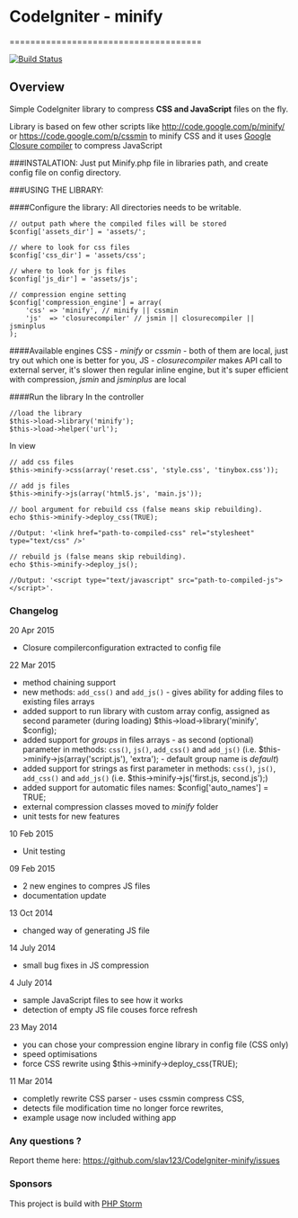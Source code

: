 # CodeIgniter - minify
=====================================

[![Build Status](https://travis-ci.org/slav123/CodeIgniter-minify.svg?branch=master)](https://travis-ci.org/slav123/CodeIgniter-minify)

## Overview

Simple CodeIgniter library to compress **CSS and JavaScript** files on the fly.

Library is based on few other scripts like <http://code.google.com/p/minify/> 
or <https://code.google.com/p/cssmin> to minify CSS and it uses
[Google Closure compiler](https://developers.google.com/closure/compiler/) to 
compress JavaScript

###INSTALATION:
Just put Minify.php file in libraries path, and create config file on config directory.

###USING THE LIBRARY:

####Configure the library:
All directories needs to be writable.

	// output path where the compiled files will be stored
    $config['assets_dir'] = 'assets/'; 	
    
    // where to look for css files 
    $config['css_dir'] = 'assets/css';
    
    // where to look for js files 
	$config['js_dir'] = 'assets/js'; 

	// compression engine setting
	$config['compression_engine'] = array(
		'css' => 'minify', // minify || cssmin
    	'js'  => 'closurecompiler' // jsmin || closurecompiler || jsminplus
    );

####Available engines
CSS - *minify* or *cssmin* - both of them are local, just try out which one is better for you,
JS - *closurecompiler* makes API call to external server, it's slower then regular inline engine, but it's super efficient with compression, *jsmin* and *jsminplus* are local

####Run the library
In the controller

    //load the library
	$this->load->library('minify'); 
	$this->load->helper('url');

In view	

	// add css files
	$this->minify->css(array('reset.css', 'style.css', 'tinybox.css')); 
	
	// add js files
	$this->minify->js(array('html5.js', 'main.js')); 
	
	// bool argument for rebuild css (false means skip rebuilding). 
	echo $this->minify->deploy_css(TRUE);

    //Output: '<link href="path-to-compiled-css" rel="stylesheet" type="text/css" />'
    
    // rebuild js (false means skip rebuilding).
    echo $this->minify->deploy_js(); 
 
    //Output: '<script type="text/javascript" src="path-to-compiled-js"></script>'.

    
### Changelog

20 Apr 2015
* Closure compilerconfiguration extracted to config file

22 Mar 2015
* method chaining support
* new methods: `add_css()` and `add_js()` - gives ability for adding files to existing files arrays
* added support to run library with custom array config, assigned as second parameter (during loading) $this->load->library('minify', $config);
* added support for *groups* in files arrays - as second (optional) parameter in methods: `css()`, `js()`, `add_css()` and `add_js()` (i.e. $this->minify->js(array('script.js'), 'extra'); - default group name is *default*)
* added support for strings as first parameter in methods: `css()`, `js()`, `add_css()` and `add_js()` (i.e. $this->minify->js('first.js, second.js');)
* added support for automatic files names: $config['auto_names'] = TRUE;
* external compression classes moved to *minify* folder
* unit tests for new features

10 Feb 2015
* Unit testing

09 Feb 2015
* 2 new engines to compres JS files
* documentation update

13 Oct 2014
* changed way of generating JS file

14 July 2014
* small bug fixes in JS compression

4 July 2014
* sample JavaScript files to see how it works 
* detection of empty JS file couses force refresh

23 May 2014

* you can chose your compression engine library in config file (CSS only)
* speed optimisations
* force CSS rewrite using $this->minify->deploy_css(TRUE);

11 Mar 2014

* completly rewrite CSS parser - uses cssmin compress CSS,
* detects file modification time no longer force rewrites,
* example usage now included withing app

### Any questions ?

Report theme here: <https://github.com/slav123/CodeIgniter-minify/issues>

### Sponsors

This project is build with [PHP Storm](https://www.jetbrains.com/phpstorm/)

